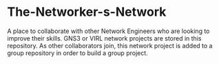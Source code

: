 # The-Networker-s-Network
A place to collaborate  with other Network Engineers who are looking to improve their skills.
GNS3 or VIRL network projects are stored in this repository. As other collaborators join, this network project is added to a group repository in order to build a group project. 
